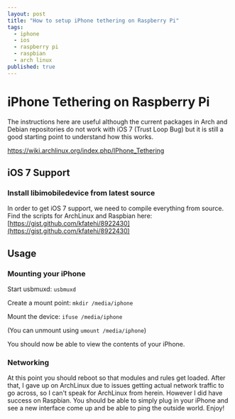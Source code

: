 ```yaml
---
layout: post
title: "How to setup iPhone tethering on Raspberry Pi"
tags:
  - iphone
  - ios
  - raspberry pi
  - raspbian
  - arch linux
published: true
---
```


# iPhone Tethering on Raspberry Pi

The instructions here are useful although the current packages in Arch and Debian repositories do not work with iOS 7 (Trust Loop Bug) but it is still a good starting point to understand how this works.

https://wiki.archlinux.org/index.php/IPhone_Tethering

## iOS 7 Support

### Install libimobiledevice from latest source

In order to get iOS 7 support, we need to compile everything from source. Find the scripts for ArchLinux and Raspbian here: [https://gist.github.com/kfatehi/8922430](https://gist.github.com/kfatehi/8922430)

## Usage

### Mounting your iPhone

Start usbmuxd: `usbmuxd`

Create a mount point: `mkdir /media/iphone`

Mount the device: `ifuse /media/iphone`

(You can unmount using `umount /media/iphone`)

You should now be able to view the contents of your iPhone.

### Networking

At this point you should reboot so that modules and rules get loaded. After that, I gave up on ArchLinux due to issues getting actual network traffic to go across, so I can't speak for ArchLinux from herein. However I did have success on Raspbian. You should be able to simply plug in your iPhone and see a new interface come up and be able to ping the outside world. Enjoy!


